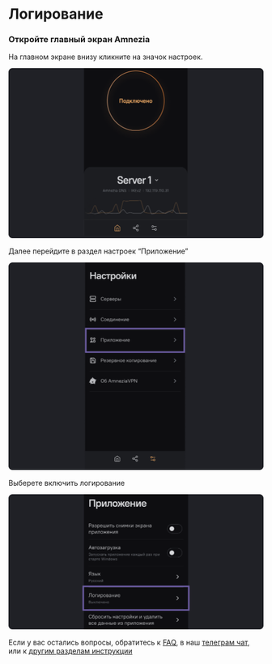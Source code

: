 # Логирование


### Откройте главный экран Amnezia


На главном экране внизу кликните на значок настроек.

![](https://raw.githubusercontent.com/amnezia-vpn/amnezia.org-content/master/docs/ru/instructions/22_logging/img/l_ru_1.png)

Далее перейдите в раздел настроек “Приложение”

![](https://raw.githubusercontent.com/amnezia-vpn/amnezia.org-content/master/docs/ru/instructions/22_logging/img/l_ru_2.png)

Выберете включить логирование

![](https://raw.githubusercontent.com/amnezia-vpn/amnezia.org-content/master/docs/ru/instructions/22_logging/img/l_ru_3.png)


Если у вас остались вопросы, обратитесь к [FAQ], в наш [телеграм чат], или к [другим разделам инструкции]

[amnezia-site-ext-link]: https://amnezia-web-nx1r.vercel.app
[about-int-link]: /about
[FAQ]: ../faq
[телеграм чат]: https://t.me/amnezia_vpn
[другим разделам инструкции]: ../instructions









